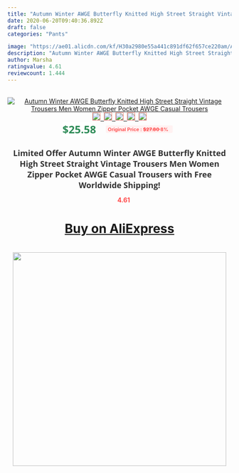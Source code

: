 ```yaml
---
title: "Autumn Winter AWGE Butterfly Knitted High Street Straight Vintage Trousers Men Women Zipper Pocket AWGE Casual Trousers"
date: 2020-06-20T09:40:36.892Z
draft: false
categories: "Pants"

image: "https://ae01.alicdn.com/kf/H30a2980e55a441c891df62f657ce220am/Autumn-Winter-AWGE-Butterfly-Knitted-High-Street-Straight-Vintage-Trousers-Men-Women-Zipper-Pocket-AWGE-Casual.jpg"
description: "Autumn Winter AWGE Butterfly Knitted High Street Straight Vintage Trousers Men Women Zipper Pocket AWGE Casual Trousers"
author: Marsha
ratingvalue: 4.61
reviewcount: 1.444
---
```

<br>
<div style="text-align: center;">
<a href="https://s.click.aliexpress.com/e/_AT6hTJ" target="_blank" rel="nofollow noopener noreferrer"><img alt="Autumn Winter AWGE Butterfly Knitted High Street Straight Vintage Trousers Men Women Zipper Pocket AWGE Casual Trousers" class="magnifier-image" src="https://ae01.alicdn.com/kf/H30a2980e55a441c891df62f657ce220am/Autumn-Winter-AWGE-Butterfly-Knitted-High-Street-Straight-Vintage-Trousers-Men-Women-Zipper-Pocket-AWGE-Casual.jpg_640x640.jpg">
<br>
<img style="border:1px solid salmon" src="https://ae01.alicdn.com/kf/H30a2980e55a441c891df62f657ce220am/Autumn-Winter-AWGE-Butterfly-Knitted-High-Street-Straight-Vintage-Trousers-Men-Women-Zipper-Pocket-AWGE-Casual.jpg_120x120.jpg">&nbsp;&nbsp;<img style="border:1px solid salmon" src="https://ae01.alicdn.com/kf/H6040ab8c97ab4ddfb590cc773cdf0c67z/Autumn-Winter-AWGE-Butterfly-Knitted-High-Street-Straight-Vintage-Trousers-Men-Women-Zipper-Pocket-AWGE-Casual.jpg_120x120.jpg">&nbsp;&nbsp;<img style="border:1px solid salmon" src="_120x120.jpg">&nbsp;&nbsp;<img style="border:1px solid salmon" src="_120x120.jpg">&nbsp;&nbsp;<img style="border:1px solid salmon" src="_120x120.jpg"></a></div><br0>
<div style="text-align: center;"><span style="background-color: white; border: 0px; box-sizing: border-box; color: seagreen; display: inline-block; font-family: &quot;open sans&quot; , &quot;arial&quot; , &quot;helvetica&quot; , sans-serif , &quot;heiti&quot;; font-size: 24px; font-stretch: inherit; font-weight: 700; line-height: inherit; margin: 0px 10px 0px 0px; padding: 0px; vertical-align: middle;">$25.58 </span>
<span style="background: rgb(255 , 241 , 241); border-radius: 3px; border: 0px; box-sizing: border-box; color: #ff4747; display: inline-block; font-family: inherit; font-size: 12px; font-stretch: inherit; font-style: inherit; font-variant: inherit; font-weight: 600; line-height: inherit; margin: 0px; padding: 2px 5px; transform: scale(0.9); vertical-align: middle;">Original Price : <b style="text-decoration: line-through;">$27.80 </b> 8%&nbsp;&nbsp;</span></div>
<h1 style="color: #333333; display: inline-block; font-family: &quot;open sans&quot; , &quot;arial&quot; , &quot;helvetica&quot; , sans-serif , &quot;heiti&quot;; font-size: 18px; font-stretch: inherit; font-weight: 700; text-align: center;">Limited Offer Autumn Winter AWGE Butterfly Knitted High Street Straight Vintage Trousers Men Women Zipper Pocket AWGE Casual Trousers with Free Worldwide Shipping!</h1>
<div style="color: #ff4747; text-align: center;">
<img src="https://4.bp.blogspot.com/-M0ZcTcb-5uY/XleCXlxnR4I/AAAAAAAAAEc/OrjgMkXV1oMQFaCRZj5HQwOCBcu3w1FegCPcBGAYYCw/s1600/star.png" style="height: 15px;">&nbsp;<b>4.61</b></div>
<div class="button_cont" align="center"><a class="buynow_a" href="https://s.click.aliexpress.com/e/_AT6hTJ" target="_blank" rel="nofollow noopener noreferrer"><H1>Buy on AliExpress</H1></a></div><br>
<div class="separator" style="clear: both; text-align: center;">
<img src="https://lh3.googleusercontent.com/-pTy5HemUv9M/XlePHvY0dAI/AAAAAAAAAE4/0nX5iRUoIWY8eMW9Dpxeirr157OZliDIgCLcBGAsYHQ/s1600/badge.gif" width="480">
</div>
